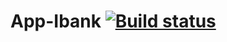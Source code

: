 # App-Ibank [![Build status](https://ci.appveyor.com/api/projects/status/tcbrk0l9gvu21dqv?svg=true)](https://ci.appveyor.com/project/Filosoff42/aqa-hw5-app-ibank)